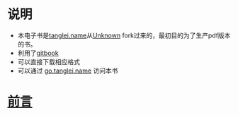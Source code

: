 # 说明

- 本电子书是[tanglei.name](http://www.tanglei.name)从[Unknown](https://github.com/Unknwon/the-way-to-go_ZH_CN) fork过来的，最初目的为了生产pdf版本的书。
- 利用了[gitbook](https://www.gitbook.com/)
- 可以直接下载相应格式
- 可以通过 [go.tanglei.name](http://go.tanglei.name/content/) 访问本书



# [前言](eBook/preface.md)
